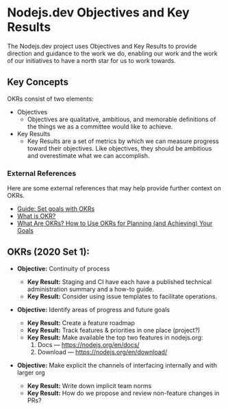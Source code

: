 # Nodejs.dev Objectives and Key Results

The Nodejs.dev project uses Objectives and Key Results to provide direction and guidance to the work we do, enabling our work and the work of our initiatives to have a north star for us to work towards.

## Key Concepts

OKRs consist of two elements:

* Objectives
  * Objectives are qualitative, ambitious, and memorable definitions of the things we as a committee would like to achieve.
* Key Results
  * Key Results are a set of metrics by which we can measure progress toward their objectives. Like objectives, they should be ambitious and overestimate what we can accomplish.

### External References

Here are some external references that may help provide further context on OKRs.

* [Guide: Set goals with OKRs](https://rework.withgoogle.com/guides/set-goals-with-okrs/steps/introduction/)
* [What is OKR?](https://felipecastro.com/en/okr/what-is-okr/)
* [What Are OKRs? How to Use OKRs for Planning (and Achieving) Your Goals](https://plan.io/blog/what-are-okrs/)

## OKRs (2020 Set 1):

* **Objective:** Continuity of process

  * **Key Result:** Staging and CI have each have a published technical administration summary and a how-to guide.
  * **Key Result:** Consider using issue templates to facilitate operations.

* **Objective:** Identify areas of progress and future goals

  * **Key Result:** Create a feature roadmap
  * **Key Result:** Track features & priorities in one place (project?)
  * **Key Result:** Make available the top two features in nodejs.org:
    1. Docs — https://nodejs.org/en/docs/
    2. Download — https://nodejs.org/en/download/

* **Objective:** Make explicit the channels of interfacing internally and with larger org
  * **Key Result:** Write down implicit team norms
  * **Key Result:** How do we propose and review non-feature changes in PRs?
